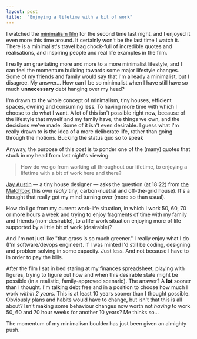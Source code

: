 ```yaml
---
layout: post
title:  "Enjoying a lifetime with a bit of work"
---
```


I watched the [minimalism film][minimalismfilm] for the second time last night, and I enjoyed it even more this time around. It certainly won't be the last time I watch it. There is a minimalist's travel bag chock-full of incredible quotes and realisations, and inspiring people and real life examples in the film.

I really am gravitating more and more to a more minimalist lifestyle, and I can feel the momentum building towards some major lifestyle changes. Some of my friends and family would say that I'm already a minimalist, but I disagree. My answer... How can I be so minimalist when I have still have so much **unnecessary** debt hanging over my head?

I'm drawn to the whole concept of minimalism, tiny houses, efficient spaces, owning and consuming less. To having more time with which I choose to do what I want. A lot of this isn't possible right now, because of the lifestyle that myself and my family have, the things we own, and the decisions we've made. Some of it isn't even desirable. I guess what I'm really drawn to is the idea of a more deliberate life, rather than going through the motions. Bucking the status quo so to speak

Anyway, the purpose of this post is to ponder one of the (many) quotes that stuck in my head from last night's viewing:

> How do we go from working all throughout our lifetime, to enjoying a lifetime with a bit of work here and there?

[Jay Austin][jay-austin] — a tiny house designer — asks the question (at 18:22) from [the Matchbox][the-matchbox] (his own *really* tiny, carbon-nuetral and off-the-grid house). It's a thought that really got my mind turning over (more so than usual).

How do I go from my current work-life situation, in which I work 50, 60, 70 or more hours a week and trying to enjoy fragments of time with my family and friends (non-desirable), to a life-work situation enjoying more of life supported by a little bit of work (desirable)?

And I'm not just like "that grass is so much greener." I really enjoy what I do (I'm software/devops engineer). If I was minted I'd still be coding, designing and problem solving in some capacity. Just less. And not because I have to in order to pay the bills.

After the film I sat in bed staring at my finances spreadsheet, playing with figures, trying to figure out how and when this desirable state might be possible (in a realistic, family-approved scenario). The answer? A **lot** sooner than I thought. I'm talking debt free and in a position to choose how much I work *within 2 years*. This is at least 10 years sooner than I thought possible. Obviously plans and habits would have to change, but isn't that this is all about? Isn't making some behaviour changes now worth not *having* to work 50, 60 and 70 hour weeks for another 10 years? Me thinks so...

The momentum of my minimalism boulder has just been given an almighty push.

[minimalismfilm]: http://minimalismfilm.com/
[jay-austin]: http://www.jayaustin.info/
[the-matchbox]: http://www.jayaustin.info/p/blog-page_20.html
